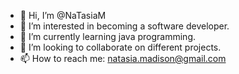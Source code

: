 - 👋 Hi, I’m @NaTasiaM
- 👀 I’m interested in becoming a software developer.
- 🌱 I’m currently learning java programming.
- 💞️ I’m looking to collaborate on different projects.
- 📫 How to reach me: natasia.madison@gmail.com

<!---
NaTasiaM/NaTasiaM is a ✨ special ✨ repository because its `README.md` (this file) appears on your GitHub profile.
You can click the Preview link to take a look at your changes.
--->

